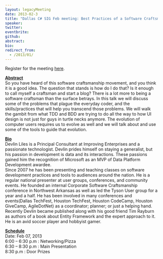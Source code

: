 ```yaml
---
layout: legacyMeeting
date: 2013-02-3
title: "Dallas C# SIG Feb meeting: Best Practices of a Software Craftsmen – Skills that took years to learn to need"
speaker:
twitter:
eventbrite:
github:
abstract:
bio:
redirect_from:
  - /2013/01/
---
```


<p>Register for the meeting <a href="https://www.eventbrite.com/event/5147201418">here</a>.</p>
<p><strong><span style="text-decoration: underline;">Abstract</span></strong><br />
So you have heard of this software craftsmanship movement, and you think it is a good idea. The question that stands is how do I do that? Is it enough to call myself a craftsman and start a blog? There is a lot more to being a software craftsman than the surface betrays. In this talk we will discuss some of the problems that plague the everyday coder, and the skills/practices that will help you transcend those problems. We will walk the gambit from what TDD and BDD are trying to do all the way to how UI design is not just for guys in turtle necks anymore. The evolution of computer users requires us to evolve as well and we will talk about and use some of the tools to guide that evolution.</p>
<p><strong><span style="text-decoration: underline;">Bio</span></strong><br />
Devlin Liles is a Principal Consultant at Improving Enterprises and a passionate technologist. Devlin prides himself on staying a generalist, but his passion in development is data and its interactions. These passions gained him the recognition of Microsoft as an MVP of Data Platform Development awardee.<br />
Since 2007 he has been presenting and teaching classes on software development practices and tools to audiences around the nation. He is a regular national presenter at user groups, conferences, and community events. He founded an internal Corporate Software Craftsmanship conference in Northwest Arkansas as well as led the Tyson User group for a year and a half. He has been involved in many conferences and events(Dallas TechFest, Houston TechFest, Houston CodeCamp, Houston GiveCamp, AgileDotNet) as a coordinator; planner; or just a helping hand.<br />
Recently Devlin became published along with his good friend Tim Rayburn as authors of a book about Entity Framework and the expert approach to it.<br />
He is an avid soccer player and hobbyist gamer.</p>
<p><strong><span style="text-decoration: underline;">Schedule</span></strong><br />
Date: Feb 07, 2013<br />
6:00 &#8211; 6:30 p.m : Networking/Pizza<br />
6:30 &#8211; 8:30 p.m : Main Presentation<br />
8:30 p.m : Door Prizes</p>

